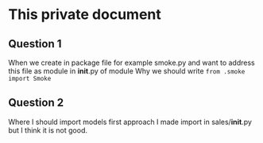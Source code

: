 # This private document

## Question 1

When we create in package file for example smoke.py and want 
to address this file as module in __init__.py of module Why we should write
`from .smoke import Smoke`  

## Question 2
Where I should import models first approach I made import in sales/__init__.py but I think it is not good.